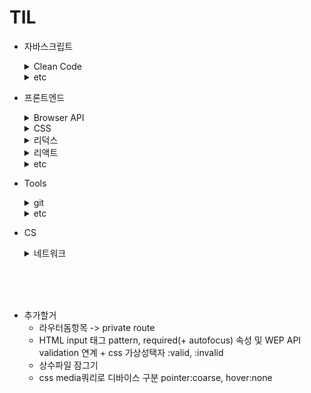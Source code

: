 # TIL

- 자바스크립트

  <details>
  <summary>Clean Code</summary>

  - [배열 메소드 사용팁](https://github.com/CSH111/TIL/blob/main/JavaScript/clean-code/array-method.md)
  - [|| vs ??](https://github.com/CSH111/TIL/blob/main/JavaScript/clean-code/or-vs-nullish-coalescing.md)
  - [isNaN vs Number.isNaN](https://github.com/CSH111/TIL/blob/main/JavaScript/clean-code/number-isNaN.md)
  - [문자열 전개구문](https://github.com/CSH111/TIL/blob/main/JavaScript/clean-code/string-spread-operator.md)

  </details>

  <details>
  <summary>etc</summary>

  - [forEach 메소드 break 시키기](https://github.com/CSH111/TIL/blob/main/JavaScript/etc/break-forEach.md)
  - [tilt 연산자](https://github.com/CSH111/TIL/blob/main/JavaScript/etc/tilt.md)
  - [Date 객체 및 활용](https://github.com/CSH111/TIL/blob/main/JavaScript/etc/date-object.md)
  - [변수교환 트릭](https://github.com/CSH111/TIL/blob/main/JavaScript/etc/variable-exchange.md)

  </details>

- 프론트엔드

  <details>
  <summary>Browser API</summary>
    
  - [intersection-observer](https://github.com/CSH111/TIL/blob/main/Front-End/browser-api/intersection-observer.md)
  </details>

  <details>
  <summary>CSS</summary>

  - [초기설정](https://github.com/CSH111/TIL/blob/main/Front-End/css/reset.md)
  - [커스텀 프로퍼티(변수)](https://github.com/CSH111/TIL/blob/main/Front-End/css/custom-property.md)
  - [SASS 부모선택자 &](https://github.com/CSH111/TIL/blob/main/Front-End/css/sass-parent-selector.md)

  </details>

  <details>
  <summary>리덕스</summary>

  - [리덕스 툴킷](https://github.com/CSH111/TIL/blob/main/Front-End/redux/redux-toolkit.md)
  - [리덕스 툴킷 비동기](https://github.com/CSH111/TIL/blob/main/Front-End/redux/redux-toolkit-async.md)
  </details>

  <details>
  <summary>리액트</summary>

  - [이벤트 핸들러 네이밍](https://github.com/CSH111/TIL/blob/main/Front-End/React/naming-event-handler.md)
  - [삼항연산자의 대안](https://github.com/CSH111/TIL/blob/main/Front-End/React/ternary-operator.md)
  - [디바운싱 with useEffect](https://github.com/CSH111/TIL/blob/main/Front-End/React/useEffect-debouncing.md)
  - [state의 최신성 보장](https://github.com/CSH111/TIL/blob/main/Front-End/React/guarantee-latest.md)
  - [커스텀 컴포넌트의 ref](https://github.com/CSH111/TIL/blob/main/Front-End/React/forwardRef.md)
  - [reusable 폼 제작기(context 이용)](https://github.com/CSH111/TIL/blob/main/Front-End/React/reusable-form.md)
  - [레이아웃 by Route](https://github.com/CSH111/TIL/blob/main/Front-End/React/layout-with-router.md)
  - [글로벌 스타일 및 리셋](https://github.com/CSH111/TIL/blob/main/Front-End/React/default-global-style.md)

  - 스트럭쳐
    - [pages 폴더구조(index활용)](https://github.com/CSH111/TIL/blob/main/Front-End/React/structure/pages-with-index.md)

  <br>

  - styled-components
    - [class부여 방식, 컴포넌트 네스팅](https://github.com/CSH111/TIL/blob/main/Front-End/React/styled-components/basic.md)

  <br>

  </details>

  <details>
  <summary>etc</summary>
    
  - [axios, fetch API의 에러처리](https://github.com/CSH111/TIL/blob/main/Front-End/etc/fetch-axios-error.md)

  </detail>

- Tools

  <details>

  <summary>git</summary>

  - [기본 명령어](https://github.com/CSH111/TIL/blob/main/Tools/git/git-basic.md)
  - [merge](https://github.com/CSH111/TIL/blob/main/Tools/git/merge.md)
  - [협업, 깃허브](https://github.com/CSH111/TIL/blob/main/Tools/git/colaboration.md)
  </details>

  <details>
  <summary>etc</summary>

  - [eslint](https://github.com/CSH111/TIL/blob/main/Tools/etc/eslint.md)
  </details>

- CS
  <details>
  <summary>네트워크</summary>

  - [CORS이슈 in 리액트 노드 프로젝트](https://github.com/CSH111/TIL/blob/main/CS/Network/cors-in-react-node.md)

  - [서버의 기초 흐름](https://github.com/CSH111/TIL/blob/main/CS/Network/network-basic-server.md)

  - [호스팅 서비스](https://github.com/CSH111/TIL/blob/main/CS/Network/hosting.md)

  </details>

<br><br><br>

- 추가할거
  - 라우터돔항목 -> private route
  - HTML input 태그 pattern, required(+ autofocus) 속성 및 WEP API validation 연계 + css 가상성택자 :valid, :invalid
  - 상수파일 잠그기
  - css media쿼리로 디바이스 구분 pointer:coarse, hover:none
